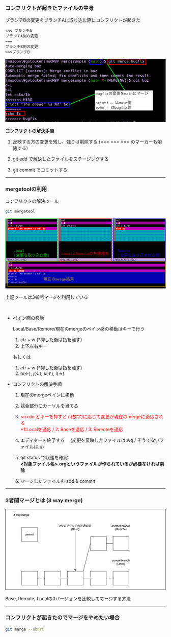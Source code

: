 ### コンフリクトが起きたファイルの中身

ブランチBの変更をブランチAに取り込む際にコンフリクトが起きた

```
<<< ブランチA
ブランチA側の変更
===
ブランチB側の変更
>>>ブランチB
```

<img src="./img/conflict.png" />

<br>

**コンフリクトの解決手順**

1. 反映する方の変更を残し、残りは削除する (<<< === >>> のマーカーも削除する)

2. git add で解決したファイルをステージングする

3. git commit でコミットする

---

### mergetoolの利用

コンフリクトの解決ツール

```bash
git mergetool
```

<img src="./img/mergetool.png" />

<br>

上記ツールは3者間マージを利用している

<br>

- ペイン間の移動
    
    Local/Base/Remore/現在のmergeのペイン感の移動はキーで行う

    1. ctr + w (*押した後は指を離す)
    2. 上下左右キー

    もしくは  

    1. ctr + w (*押した後は指を離す)
    2. h(←), j(↓), k(↑), l(→)

- コンフリクトの解決手順

    1. 現在のmergeペインに移動

    2. 競合部分にカーソルを当てる

    3. <font color=red>\<n\>do とキーを押すと n(数字)に応じて変更が現在のmergeに適応される  
    *1:Localを適応 / 2: Baseを適応 / 3: Remoteを適応</font>

    4. エディターを終了する　 (変更を反映したファイルは:wq / そうでないファイルは:q)

    5. git status で状態を確認  
    **<対象ファイル名>.orgというファイルが作られているが必要なければ削除**

    6. マージしたファイルを add & commit

---

### 3者間マージとは (3 way merge)

<img src="./img/three_way_merge.png" />

Base, Remote, Localの3バージョンを比較してマージする方法

---

### コンフリクトが起きたのでマージをやめたい場合

```bash
git merge --abort
```